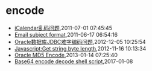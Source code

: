 # encode
* [iCalendar乱码问题](/2011/2011-07-01-icalendar_mass_code),2011-07-01 07:45:45
* [Email subject format](/2011/2011-06-17-email-subject-format),2011-06-17 06:54:16
* [Oracle数据库JDBC难字编码问题](/2012/2012-12-05-oracle-jdbc-special-char-encode),2012-12-05 10:25:54
* [Javascript:Get string byte length](/2012/2012-11-16-javascriptget-string-byte-length),2012-11-16 10:13:34
* [Oracle MD5 Encode](/2013/2013-01-14-oracle-md5-encode),2013-01-14 07:25:40
* [Base64 encode decode shell script](/2017/2017-01-08-base64-encode-decode-shell),2017-01-08
